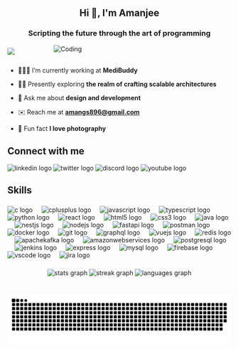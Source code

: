 <h2 align="center">Hi 👋, I'm Amanjee</h2>
<h3 align="center">Scripting the future through the art of programming</h3>

<img align="right" alt="Coding" width="400" src="https://cdn.dribbble.com/users/1162077/screenshots/3848914/programmer.gif">

###

<div align="left">
  <img src="https://visitor-badge.laobi.icu/badge?page_id=AmanJee-BITS.AmanJee-BITS&left_color=mediumseagreen&right_color=darkcyan&left_text=Profile%20views"  />
</div>

###

- 👨🏻‍💻 I’m currently working at **MediBuddy**

- ✍🏼 Presently exploring **the realm of crafting scalable architectures**

- 💬 Ask me about **design and development**

- ✉️ Reach me at **amangs896@gmail.com**

- 📸 Fun fact **I love photography**

###

## Connect with me

<div align="left">
  <img src="https://raw.githubusercontent.com/maurodesouza/profile-readme-generator/master/src/assets/icons/social/linkedin/default.svg" width="52" height="40" alt="linkedin logo"  />
  <img src="https://raw.githubusercontent.com/maurodesouza/profile-readme-generator/master/src/assets/icons/social/twitter/default.svg" width="52" height="40" alt="twitter logo"  />
  <img src="https://raw.githubusercontent.com/maurodesouza/profile-readme-generator/master/src/assets/icons/social/discord/default.svg" width="52" height="40" alt="discord logo"  />
  <img src="https://raw.githubusercontent.com/maurodesouza/profile-readme-generator/master/src/assets/icons/social/youtube/default.svg" width="52" height="40" alt="youtube logo"  />
</div>

###

## Skills

###

<div align="left">
  <img src="https://cdn.jsdelivr.net/gh/devicons/devicon/icons/c/c-original.svg" height="45" alt="c logo"  />
  <img width="12" />
  <img src="https://cdn.jsdelivr.net/gh/devicons/devicon/icons/cplusplus/cplusplus-original.svg" height="45" alt="cplusplus logo"  />
  <img width="12" />
  <img src="https://skillicons.dev/icons?i=js" height="45" alt="javascript logo"  />
  <img width="12" />
  <img src="https://skillicons.dev/icons?i=ts" height="45" alt="typescript logo"  />
  <img width="12" />
  <img src="https://cdn.jsdelivr.net/gh/devicons/devicon/icons/python/python-original.svg" height="45" alt="python logo"  />
  <img width="12" />
  <img src="https://cdn.jsdelivr.net/gh/devicons/devicon/icons/react/react-original.svg" height="45" alt="react logo"  />
  <img width="12" />
  <img src="https://cdn.jsdelivr.net/gh/devicons/devicon/icons/html5/html5-original.svg" height="45" alt="html5 logo"  />
  <img width="12" />
  <img src="https://cdn.jsdelivr.net/gh/devicons/devicon/icons/css3/css3-original.svg" height="45" alt="css3 logo"  />
  <img width="12" />
  <img src="https://cdn.jsdelivr.net/gh/devicons/devicon/icons/java/java-original.svg" height="45" alt="java logo"  />
  <img width="12" />
  <img src="https://cdn.jsdelivr.net/gh/devicons/devicon/icons/nestjs/nestjs-plain.svg" height="45" alt="nestjs logo"  />
  <img width="12" />
  <img src="https://skillicons.dev/icons?i=nodejs" height="45" alt="nodejs logo"  />
  <img width="12" />
  <img src="https://cdn.jsdelivr.net/gh/devicons/devicon/icons/fastapi/fastapi-original.svg" height="45" alt="fastapi logo"  />
  <img width="12" />
  <img src="https://cdn.simpleicons.org/postman/FF6C37" height="45" alt="postman logo"  />
  <img width="12" />
  <img src="https://cdn.simpleicons.org/docker/2496ED" height="45" alt="docker logo"  />
  <img width="12" />
  <img src="https://cdn.jsdelivr.net/gh/devicons/devicon/icons/git/git-original.svg" height="45" alt="git logo"  />
  <img width="12" />
  <img src="https://cdn.jsdelivr.net/gh/devicons/devicon/icons/graphql/graphql-plain.svg" height="45" alt="graphql logo"  />
  <img width="12" />
  <img src="https://cdn.jsdelivr.net/gh/devicons/devicon/icons/vuejs/vuejs-original.svg" height="45" alt="vuejs logo"  />
  <img width="12" />
  <img src="https://cdn.jsdelivr.net/gh/devicons/devicon/icons/redis/redis-original.svg" height="45" alt="redis logo"  />
  <img width="12" />
  <img src="https://skillicons.dev/icons?i=kafka" height="45" alt="apachekafka logo"  />
  <img width="12" />
  <img src="https://skillicons.dev/icons?i=aws" height="45" alt="amazonwebservices logo"  />
  <img width="12" />
  <img src="https://skillicons.dev/icons?i=postgres" height="45" alt="postgresql logo"  />
  <img width="12" />
  <img src="https://skillicons.dev/icons?i=jenkins" height="45" alt="jenkins logo"  />
  <img width="12" />
  <img src="https://skillicons.dev/icons?i=express" height="45" alt="express logo"  />
  <img width="12" />
  <img src="https://skillicons.dev/icons?i=mysql" height="45" alt="mysql logo"  />
  <img width="12" />
  <img src="https://cdn.jsdelivr.net/gh/devicons/devicon/icons/firebase/firebase-plain.svg" height="45" alt="firebase logo"  />
  <img width="12" />
  <img src="https://cdn.jsdelivr.net/gh/devicons/devicon/icons/vscode/vscode-original.svg" height="45" alt="vscode logo"  />
  <img width="12" />
  <img src="https://cdn.jsdelivr.net/gh/devicons/devicon/icons/jira/jira-original.svg" height="45" alt="jira logo"  />
</div>

###

<div align="center">
  <img src="https://github-readme-stats.vercel.app/api?username=AmanJee-BITS&hide_title=false&hide_rank=false&show_icons=true&include_all_commits=true&count_private=true&disable_animations=false&theme=dracula&locale=en&hide_border=false" height="150" alt="stats graph"  />
  <img src="https://streak-stats.demolab.com?user=AmanJee-BITS&locale=en&mode=daily&theme=dracula&hide_border=false&border_radius=5" height="150" alt="streak graph"  />
  <img src="https://github-readme-stats.vercel.app/api/top-langs?username=AmanJee-BITS&locale=en&hide_title=false&layout=compact&card_width=320&langs_count=5&theme=dracula&hide_border=false" height="150" alt="languages graph"  />
</div>

###

<br clear="both">

<img src="https://raw.githubusercontent.com/AmanJee-BITS/AmanJee-BITS/output/snake.svg" alt="Snake animation" />

###
